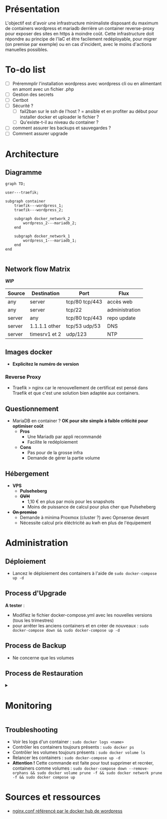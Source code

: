 # Présentation
L'objectif est d'avoir une infrastructure minimaliste disposant du maximum de containers wordpress et mariadb derrière un container reverse-proxy pour exposer des sites en https à moindre coût.
Cette infrastructure doit répondre au principe de l'IaC et être facilement redéployable, pour migrer (on premise par exemple) ou en cas d'incident, avec le moins d'actions manuelles possibles.

# To-do list
- [ ] Préremmplir l'installation wordpress avec wordpress cli ou en alimentant en amont avec un fichier .php
- [ ] Gestion des secrets
- [ ] Certbot
- [ ] Sécurité ?
	- [ ] fail2ban sur le ssh de l'host ? = ansible et en profiter au début pour installer docker et uploader le fichier ?
	- [ ] Qu'existe-t-il au niveau du container ?
- [ ] comment assurer les backups et sauvegardes ?
- [ ] Comment assurer upgrade

# Architecture
## Diagramme
```mermaid
graph TD;

user---traefik;

subgraph container
	traefik---wordpress_1;
	traefik---wordpress_2;

	subgraph docker_network_2
		wordpress_2---mariadb_2;
	end

	subgraph docker_network_1
		wordpress_1---mariadb_1;
	end
end
    
```

## Network flow Matrix
***WIP***

|Source|Destination  |Port          |Flux          |
|------|-------------|--------------|--------------|
|any   |server       |tcp/80 tcp/443|accès web     |
|any   |server       |tcp/22        |administration|
|server|any          |tcp/80 tcp/443|repo update   |
|server|1.1.1.1 other|tcp/53 udp/53 |DNS           |
|server|timesrv1 et 2|udp/123       |NTP           |


## Images docker
- **Explicitez le numéro de version**

### Reverse Proxy
- Traefik > nginx car le renouvellement de certificat est pensé dans Traefik et que c'est une solution bien adaptée aux containers.

## Questionnement
- MariaDB en container ? **OK pour  site simple à faible criticité pour optimiser coût**
	- **Pros**
		- Une Mariadb par appli recommandé
		- Facilite le redéploiement
	- **Cons**
		- Pas pour de la grosse infra
		- Demande de gérer la partie volume

## Hébergement
- **VPS**
	- **Pulseheberg**
	- **~~OVH~~**
		- 1,10 € en plus par mois pour les snapshots
		- Moins de puissance de calcul pour plus cher que Pulseheberg
- **~~On premise~~**
	- Demande à minima Proxmox (cluster ?) avec Opnsense devant
	- Nécessite calcul prix éléctricité au kwh en plus de l'équipement

# Administration
## Déploiement
- Lancez le déploiement des containers à l'aide de `sudo docker-compose up -d`

## Process d'Upgrade
**A tester** :
- Modifiez le fichier docker-compose.yml avec les nouvelles versions (tous les trimestres)
- pour arrêter les anciens containers et en créer de nouveaux :  `sudo docker-compose down && sudo docker-compose up -d`

## Process de Backup
- Ne concerne que les volumes

## Process de Restauration

<details><summary>

# Monitoring
</summary>

- `docker stats` : pour savoir où on en est en terme de ressources. 
- ~~Zabbix~~ : trop gourmand car nécessite une BDD en plus.
- ~~Prometheus~~ : Consomme aussi beaucoup de ressources d'après les retours
- ~~Cadvisor~~ : demande d'être là en live.

</details>

## Troubleshooting
- Voir les logs d'un container : `sudo docker logs <name>`
- Contrôler les containers toujours présents : `sudo docker ps`
- Contrôler les volumes toujours présents : `sudo docker volume ls`
- Relancer les containers : `sudo docker-compose up -d`
- **Attention !** Cette commande est faite pour tout supprimer et recréer, containers comme volumes : `sudo docker-compose down --remove-orphans && sudo docker volume prune -f && sudo docker network prune -f && sudo docker compose up`

# Sources et ressources
- [nginx.conf référencé par le docker hub de wordpress](https://gist.github.com/md5/d9206eacb5a0ff5d6be0)